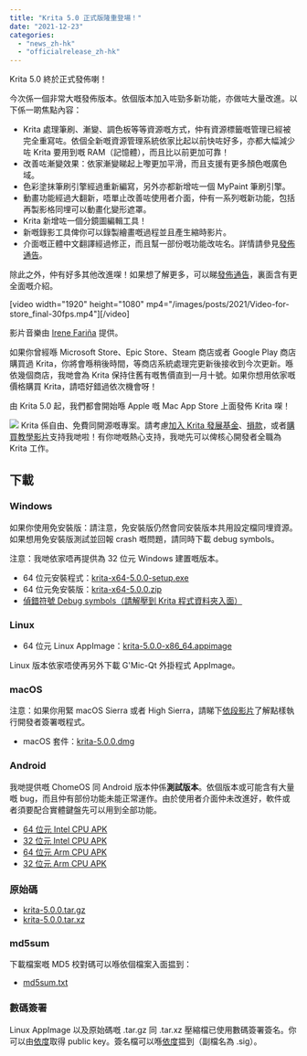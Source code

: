 ```yaml
---
title: "Krita 5.0 正式版隆重登場！"
date: "2021-12-23"
categories: 
  - "news_zh-hk"
  - "officialrelease_zh-hk"
---
```


Krita 5.0 終於正式發佈喇！

今次係一個非常大嘅發佈版本。依個版本加入咗勁多新功能，亦做咗大量改進。以下係一啲焦點內容：

- Krita 處理筆刷、漸變、調色板等等資源嘅方式，仲有資源標籤嘅管理已經被完全重寫咗。依個全新嘅資源管理系統依家比起以前快咗好多，亦都大幅減少咗 Krita 要用到嘅 RAM（記憶體），而且比以前更加可靠！
- 改善咗漸變效果：依家漸變睇起上嚟更加平滑，而且支援有更多顏色嘅廣色域。
- 色彩塗抹筆刷引擎經過重新編寫，另外亦都新增咗一個 MyPaint 筆刷引擎。
- 動畫功能經過大翻新，唔單止改善咗使用者介面，仲有一系列嘅新功能，包括再製影格同埋可以動畫化變形遮罩。
- Krita 新增咗一個分鏡圖編輯工具！
- 新嘅錄影工具俾你可以錄製繪畫嘅過程並且產生縮時影片。
- 介面嘅正體中文翻譯經過修正，而且幫一部份嘅功能改咗名。詳情請參見[發佈通告](https://krita.org/zh-hk/krita-5-0-release-notes_zh-hk/#trad-chinese-changes)。

除此之外，仲有好多其他改進㗎！如果想了解更多，可以睇[發佈通告](https://krita.org/zh-hk/krita-5-0-release-notes_zh-hk/)，裏面含有更全面嘅介紹。

\[video width="1920" height="1080" mp4="/images/posts/2021/Video-for-store\_final-30fps.mp4"\]\[/video\]

影片音樂由 [Irene Fariña](https://www.instagram.com/irerakmusic/) 提供。

如果你曾經喺 Microsoft Store、Epic Store、Steam 商店或者 Google Play 商店購買過 Krita，你將會喺稍後時間，等商店系統處理完更新後接收到今次更新。喺依幾個商店，我哋會為 Krita 保持住舊有嘅售價直到一月十號。如果你想用依家嘅價格購買 Krita，請唔好錯過依次機會呀！

由 Krita 5.0 起，我們都會開始喺 Apple 嘅 Mac App Store 上面發佈 Krita 㗎！

![](/images/posts/2021/2021-11-16_kiki-piggy-bank_krita5.png) Krita 係自由、免費同開源嘅專案。請考慮[加入 Krita 發展基金](https://fund.krita.org/)、[損款](https://krita.org/en/support-us/donations/)，或者[購買教學影片](https://krita.org/en/shop/)支持我哋啦！有你哋嘅熱心支持，我哋先可以俾核心開發者全職為 Krita 工作。

## 下載

### Windows

如果你使用免安裝版：請注意，免安裝版仍然會同安裝版本共用設定檔同埋資源。如果想用免安裝版測試並回報 crash 嘅問題，請同時下載 debug symbols。

注意：我哋依家唔再提供為 32 位元 Windows 建置嘅版本。

- 64 位元安裝程式：[krita-x64-5.0.0-setup.exe](https://download.kde.org/stable/krita/5.0.0/krita-x64-5.0.0-setup.exe)
- 64 位元免安裝版：[krita-x64-5.0.0.zip](https://download.kde.org/stable/krita/5.0.0/krita-x64-5.0.0.zip)
- [偵錯符號 Debug symbols（請解壓到 Krita 程式資料夾入面）](https://download.kde.org/stable/krita/5.0.0/krita-x64-5.0.0-dbg.zip)

### Linux

- 64 位元 Linux AppImage：[krita-5.0.0-x86\_64.appimage](https://download.kde.org/stable/krita/5.0.0/krita-5.0.0-x86_64.appimage)

Linux 版本依家唔使再另外下載 G'Mic-Qt 外掛程式 AppImage。

### macOS

注意：如果你用緊 macOS Sierra 或者 High Sierra，請睇下[依段影片](https://www.youtube.com/watch?v=3py0kgq95Hk)了解點樣執行開發者簽署嘅程式。

- macOS 套件：[krita-5.0.0.dmg](https://download.kde.org/stable/krita/5.0.0/krita-5.0.0.dmg)

### Android

我哋提供嘅 ChomeOS 同 Android 版本仲係**測試版本**。依個版本或可能含有大量嘅 bug，而且仲有部份功能未能正常運作。由於使用者介面仲未改進好，軟件或者須要配合實體鍵盤先可以用到全部功能。

- [64 位元 Intel CPU APK](https://download.kde.org/stable/krita/5.0.0/krita-x86_64-5.0.0-release-signed.apk)
- [32 位元 Intel CPU APK](https://download.kde.org/stable/krita/5.0.0/krita-x86-5.0.0-release-signed.apk)
- [64 位元 Arm CPU APK](https://download.kde.org/stable/krita/5.0.0/krita-arm64-v8a-5.0.0-release-signed.apk)
- [32 位元 Arm CPU APK](https://download.kde.org/stable/krita/5.0.0/krita-armeabi-v7a-5.0.0-release-signed.apk)

### 原始碼

- [krita-5.0.0.tar.gz](https://download.kde.org/stable/krita/5.0.0/krita-5.0.0.tar.gz)
- [krita-5.0.0.tar.xz](https://download.kde.org/stable/krita/5.0.0/krita-5.0.0.tar.xz)

### md5sum

下載檔案嘅 MD5 校對碼可以喺依個檔案入面揾到：

- [md5sum.txt](https://download.kde.org/stable/krita/5.0.0/md5sum.txt)

### 數碼簽署

Linux AppImage 以及原始碼嘅 .tar.gz 同 .tar.xz 壓縮檔已使用數碼簽署簽名。你可以由[依度](https://files.kde.org/krita/4DA79EDA231C852B)取得 public key。簽名檔可以喺[依度](https://download.kde.org/stable/krita/5.0.0/)揾到（副檔名為 .sig）。
